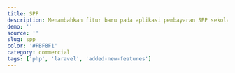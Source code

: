 ```yaml
---
title: SPP
description: Menambahkan fitur baru pada aplikasi pembayaran SPP sekolah.
demo: ''
source: ''
slug: spp
color: '#FBF8F1'
category: commercial
tags: ['php', 'laravel', 'added-new-features']
---
```

